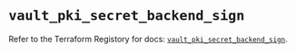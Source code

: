 # `vault_pki_secret_backend_sign`

Refer to the Terraform Registory for docs: [`vault_pki_secret_backend_sign`](https://www.terraform.io/docs/providers/vault/r/pki_secret_backend_sign).
